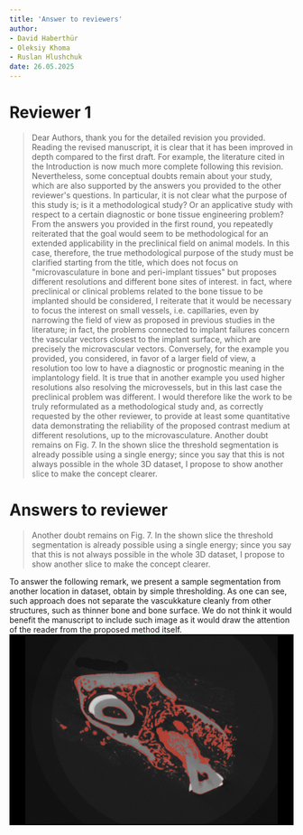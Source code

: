 ```yaml
---
title: 'Answer to reviewers'
author:
- David Haberthür
- Oleksiy Khoma
- Ruslan Hlushchuk
date: 26.05.2025
---
```


# Reviewer 1

> Dear Authors, thank you for the detailed revision you provided. Reading the revised manuscript, it is clear that it has been improved in depth compared to the first draft. For example, the literature cited in the Introduction is now much more complete following this revision.
> Nevertheless, some conceptual doubts remain about your study, which are also supported by the answers you provided to the other reviewer's questions.
> In particular, it is not clear what the purpose of this study is; is it a methodological study? Or an applicative study with respect to a certain diagnostic or bone tissue engineering problem?
> From the answers you provided in the first round, you repeatedly reiterated that the goal would seem to be methodological for an extended applicability in the preclinical field on animal models.
> In this case, therefore, the true methodological purpose of the study must be clarified starting from the title, which does not focus on "microvasculature in bone and peri-implant tissues" but proposes different resolutions and different bone sites of interest. in fact, where preclinical or clinical problems related to the bone tissue to be implanted should be considered, I reiterate that it would be necessary to focus the interest on small vessels, i.e. capillaries, even by narrowing the field of view as proposed in previous studies in the literature; in fact, the problems connected to implant failures concern the vascular vectors closest to the implant surface, which are precisely the microvascular vectors. Conversely, for the example you provided, you considered, in favor of a larger field of view, a resolution too low to have a diagnostic or prognostic meaning in the implantology field.
> It is true that in another example you used higher resolutions also resolving the microvessels, but in this last case the preclinical problem was different.
> I would therefore like the work to be truly reformulated as a methodological study and, as correctly requested by the other reviewer, to provide at least some quantitative data demonstrating the reliability of the proposed contrast medium at different resolutions, up to the microvasculature.
> Another doubt remains on Fig. 7. In the shown slice the threshold segmentation is already possible using a single energy; since you say that this is not always possible in the whole 3D dataset, I propose to show another slice to make the concept clearer.

# Answers to reviewer

> Another doubt remains on Fig. 7. In the shown slice the threshold segmentation is already possible using a single energy; since you say that this is not always possible in the whole 3D dataset, I propose to show another slice to make the concept clearer.

To answer the following remark, we present a sample segmentation from another location in dataset, obtain by simple thresholding. As one can see, such approach does not separate the vascukkature cleanly from other structures, such as thinner bone and bone surface. We do not think it would benefit the manuscript to include such image as it would draw the attention of the reader from the proposed method itself.
![Sample segmentation of 50kV dataset with simple thresholding, with intensity values set at 62 to 110](50kV_range_62_110.png)
